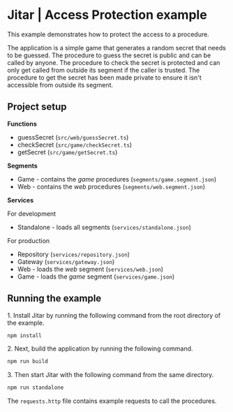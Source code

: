 
# Jitar | Access Protection example

This example demonstrates how to protect the access to a procedure.

The application is a simple game that generates a random secret that needs to be guessed.
The procedure to guess the secret is public and can be called by anyone.
The procedure to check the secret is protected and can only get called from outside its segment if the caller is trusted.
The procedure to get the secret has been made private to ensure it isn't accessible from outside its segment.

## Project setup

**Functions**

* guessSecret (`src/web/guessSecret.ts`)
* checkSecret (`src/game/checkSecret.ts`)
* getSecret (`src/game/getSecret.ts`)

**Segments**

* Game - contains the *game* procedures (`segments/game.segment.json`)
* Web - contains the *web* procedures (`segments/web.segment.json`)

**Services**

For development

* Standalone - loads all segments (`services/standalone.json`)

For production

* Repository (`services/repository.json`)
* Gateway (`services/gateway.json`)
* Web - loads the *web* segment (`services/web.json`)
* Game - loads the *game* segment (`services/game.json`)

## Running the example

1\. Install Jitar by running the following command from the root directory of the example.

```bash
npm install
```

2\. Next, build the application by running the following command.

```bash
npm run build
```

3\. Then start Jitar with the following command from the same directory.

```bash
npm run standalone
```

The ``requests.http`` file contains example requests to call the procedures.
